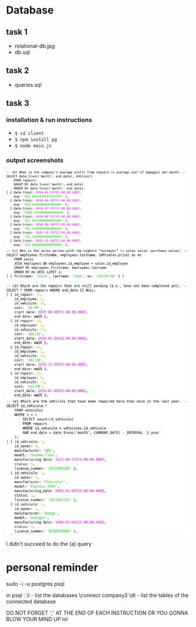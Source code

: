 # Database #

## task 1 ##
- relational-db.jpg
- db.sql

## task 2 ##

- queries.sql

## task 3 ##

### installation & run instructions ###

- `$ cd client`
- `$ npm install pg`
- `$ node main.js`

### output screenshots ###

![code output b](client-output/b.png)
![code output c](client-output/c.png)
![code output d](client-output/d.png)
![code output e](client-output/e.png)

I didn't succeed to do the (a) query

# personal reminder #

sudo -i -u postgres
psql

in psql :
\l - list the databases
\connect company3
\dt - list the tables of the connected database

DO NOT FORGET ';' AT THE END OF EACH INSTRUCTION OR YOU GONNA BLOW YOUR MIND UP lol
